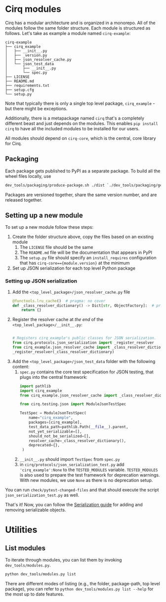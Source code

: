 # Cirq modules

Cirq has a modular architecture and is organized in a monorepo. All of the modules follow the same folder structure.
Each module is structured as follows. Let's take as example a module named `cirq-example`:

```
cirq-example
├── cirq_example
│   ├── __init__.py
│   ├── _version.py
│   ├── json_resolver_cache.py
│   └── json_test_data
│       ├── __init__.py
│       └── spec.py
├── LICENSE
├── README.md
├── requirements.txt
├── setup.cfg
└── setup.py
```

Note that typically there is only a single top level package, `cirq_example` - but there might be exceptions.

Additionally, there is a metapackage named `cirq` that's a completely different beast and just depends on the modules.
This enables `pip install cirq` to have all the included modules to be installed for our users.

All modules should depend on `cirq-core`, which is the central, core library for Cirq.

## Packaging

Each package gets published to PyPI as a separate package. To build all the wheel files locally, use

```bash
dev_tools/packaging/produce-package.sh ./dist `./dev_tools/packaging/generate-dev-version-id.sh`
```

Packages are versioned together, share the same version number, and are released together.

## Setting up a new module

To set up a new module follow these steps:

1. Create the folder structure above, copy the files based on an existing module
    1. The `LICENSE` file should be the same
    2. The `README.md` file will be the documentation that appears in PyPI
    3. The `setup.py` file should specify an `install_requires` configuration that has `cirq-core=={module.version}` at the minimum
2. Set up JSON serialization for each top level Python package


### Setting up JSON serialization

1. Add the `<top_level_package>/json_resolver_cache.py` file
    ```python
    @functools.lru_cache()  # pragma: no cover
    def _class_resolver_dictionary() -> Dict[str, ObjectFactory]:  # pragma: no cover
        return {}
    ```
2. Register the resolver cache at _the end_ of the `<top_level_package>/__init__.py`:
    ```python

    # Registers cirq_example's public classes for JSON serialization.
    from cirq.protocols.json_serialization import _register_resolver
    from cirq_example.json_resolver_cache import _class_resolver_dictionary
    _register_resolver(_class_resolver_dictionary)

    ```
3. Add the `<top_level_package>/json_test_data` folder with the following content:
   1. `spec.py` contains the core test specification for JSON testing, that plugs into the central framework:
       ```python
       import pathlib
       import cirq_example
       from cirq_example.json_resolver_cache import _class_resolver_dictionary

       from cirq.testing.json import ModuleJsonTestSpec

       TestSpec = ModuleJsonTestSpec(
           name="cirq_example",
           packages=[cirq_example],
           test_data_path=pathlib.Path(__file__).parent,
           not_yet_serializable=[],
           should_not_be_serialized=[],
           resolver_cache=_class_resolver_dictionary(),
           deprecated={},
        )
       ```
   2. `__init__.py` should import `TestSpec` from `spec.py`
   3. in `cirq/protocols/json_serialization_test.py` add `'cirq_example':None` to the `TESTED_MODULES` variable. `TESTED_MODULES` is also used to prepare the test framework for deprecation warnings.
      With new modules, we use `None` as there is no deprecation setup.

You can run `check/pytest-changed-files` and that should execute the script `json_serialization_test.py` as well.

That's it! Now, you can follow the [Serialization guide](./serialization.md) for adding and removing serializable objects.

# Utilities

## List modules

To iterate through modules, you can list them by invoking `dev_tools/modules.py`.

```bash
python dev_tools/modules.py list
```

There are different modes of listing (e.g., the folder, package-path, top level package),
you can refer to `python dev_tools/modules.py list --help` for the most up to date features.
